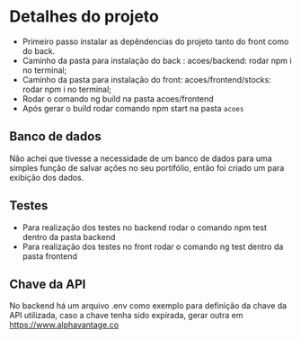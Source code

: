 # Detalhes do projeto
   
 - Primeiro passo instalar as depêndencias do projeto tanto do front como do back. 
 - Caminho da pasta para instalação do back : acoes/backend: rodar npm i no terminal;
 - Caminho da pasta para instalação do front: acoes/frontend/stocks: rodar npm i no terminal;
 - Rodar o comando ng build na pasta acoes/frontend
 - Após gerar o build rodar comando npm start na pasta `acoes`

## Banco de dados

Não achei que tivesse a necessidade de um banco de dados para uma simples função de salvar ações
no seu portifólio, então foi criado um para exibição dos dados.

## Testes

- Para realização dos testes no backend rodar o comando npm test dentro da pasta backend
- Para realização dos testes no front rodar o comando ng test dentro da pasta frontend
## Chave da API

No backend há um arquivo .env como exemplo para definição da chave da API utilizada,
caso a chave tenha sido expirada, gerar outra em https://www.alphavantage.co








